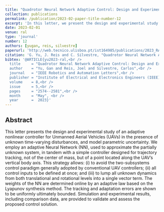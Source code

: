 ```yaml
---
title: "Quadrotor Neural Network Adaptive Control: Design and Experimental Validation"
collection: publications
permalink: /publication/2023-02-paper-title-number-12
excerpt: 'In this letter, we present the design and experimental study of an adaptive nonlinear controller for Unmanned Aerial Vehicles (UAVs) in the presence of unknown time-varying disturbances, and model parametric uncertainty.'
date: 2023-02-01
venue: ral
type: 'journal'
number: 12
authors: [yugan, reis, silvestre]
paperurl: 'http://web.tecnico.ulisboa.pt/ist164985/publications/2023_RAL_Quadrotor_Neural_Network_Adaptive_Control_Design_and_Experimental_Validation.pdf'
citation: 'G. Yu, J. Reis and C. Silvestre, "Quadrotor Neural Network Adaptive Control: Design and Experimental Validation," in IEEE Robotics and Automation Letters, vol. 8, no. 5, pp. 2574-2581, May 2023, doi: 10.1109/LRA.2023.3254450.'
bibtex: '@ARTICLE{yu2023-ral,<br />
  title     = "Quadrotor Neural Network Adaptive Control: Design and Experimental Validation",<br />
  author    = "Yu, Gan and Reis, Joel and Silvestre, Carlos",<br />
  journal   = "IEEE Robotics and Automation Letters",<br />
  publisher = "Institute of Electrical and Electronics Engineers (IEEE)",<br />
  volume    = 8,<br /> 
  issue     = 5,<br />
  pages     = "2574--2581",<br />
  month     = "May", <br /> 
  year      =  2023}'
---
```

**Abstract**
---
This letter presents the design and experimental study of an adaptive nonlinear controller for Unmanned Aerial Vehicles (UAVs) in the presence of unknown time-varying disturbances, and model parametric uncertainty.
We employ an adaptive Neural Network (NN), used to approximate the partially unknown system, in tandem with a simple controller designed for trajectory tracking, not of the center of mass, but of a point located along the UAV’s vertical body axis.
This strategy allows: (i) to avoid the two-subsystems control paradigm generally adopted by conventional UAV controllers; (ii) all control inputs to be defined at once; and (iii) to lump all unknown dynamics from both translational and rotational levels into a single vector term.
The weights of the NN are determined online by an adaptive law based on the Lyapunov synthesis method.
The tracking and adaptation errors are shown to be uniformly ultimately bounded.
Simulation and experimental results, including comparison data, are provided to validate and assess the proposed control solution.


